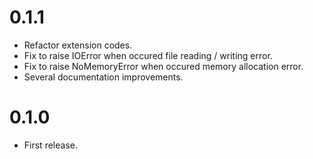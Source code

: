 # 0.1.1
- Refactor extension codes.
- Fix to raise IOError when occured file reading / writing error.
- Fix to raise NoMemoryError when occured memory allocation error.
- Several documentation improvements.

# 0.1.0
- First release.
